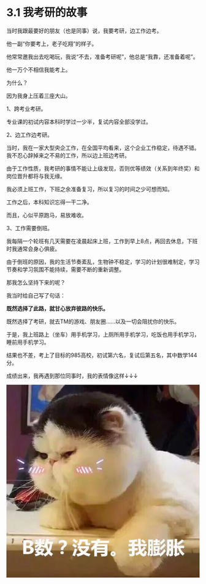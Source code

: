 # 3.1 我考研的故事

当时我跟最要好的朋友（也是同事）说，我要考研，边工作边考。

他一副“你要考上，老子吃翔”的样子。

他常常邀我出去吃喝玩，我说“不去，准备考研呢”，他总是“我靠，还准备着呢”。

他一万个不相信我能考上。

为什么？

因为我身上压着三座大山。

1、跨考业考研。

专业课的初试内容本科时学过一少半，复试内容全部没学过。

2、边工作边考研。

当时，我在一家大型央企工作，在全国平均看来，这个企业工作稳定，待遇不错。我不忍心辞掉来之不易的工作，所以边上班边考研。

由于工作性质，我考研的事情不能让上级发现，否则优等绩效（关系到年终奖）和岗位晋升都将与我无缘。

我必须上班工作，下班之余准备复习，所以复习的时间之少可想而知。

工作之后，本科知识忘得一干二净。

而且，心似平原跑马，易放难收。

3、工作需要倒班。

我每隔一个轮班有几天需要在凌晨起床上班，工作到早上8点，再回去休息，下班时我通常会身心俱疲。

由于倒班的原因，我的生活节奏紊乱，生物钟不稳定，学习的计划很难制定，学习节奏和学习氛围不能持续，需要不断的重新调整。

那我怎么坚持下来的呢？

我当时给自己写了句话：

**既然选择了此路，就甘心放弃彼路的快乐。**

既然选择了考研，就去TM的游戏、朋友圈……以及一切会阻扰你的快乐。

于是，我上班路上（坐车）用手机学习，上厕所用手机学习，吃饭也用手机学习，睡前用手机学习。

结果也不差，考上了目标的985高校，初试第六名，复试后第五名，其中数学144分。

成绩出来，我再遇到那位同事时，我的表情像这样↓↓↓

![](../.gitbook/assets/3.1.1%20%281%29.jpg)

